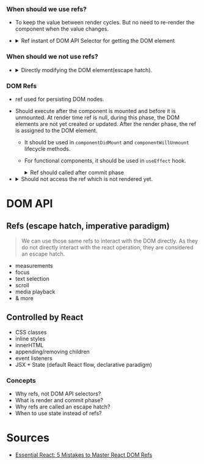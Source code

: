 
### When should we use refs?
* To keep the value between render cycles. But no need to re-render the component when the value changes.
* <details>
    <summary>Ref instant of DOM API Selector for getting the DOM element</summary>

    ```jsx
        function RefsMistake(props) {
            const inputElement = document.querySelector("form :first-child");
            inputElement.focus();
    
            return (
                <form>
                    <input type="text" name="username" />
                    <button type="submit">Submit</button>
                </form>
            );
        }
        export default RefsMistake;
    ```
  We should not use `querySelector` to get the DOM element. Instead, we should use refs. Because
    * `querySelector` is not aware of React's render and commit phase. Refs are aware of React's render and commit phase. So, we can use refs to get the DOM element.
    * **Vulnerable to DOM changes.** We have write specific selector to get the element. If the element is moved, the selector will break. Like this

        ```jsx
            function RefsMistake(props) {
                const inputElement = document.querySelector("form :first-child");
                inputElement.focus();
    
                return (
                    <form>
                        <input type="text" name="firstname" />
                        <input type="text" name="lastname" />
                        <input type="text" name="username" />
                        <button type="submit">Submit</button>
                    </form>
                );
            }
            export default RefsMistake;
        ```
      We have to change the selector to `form :nth-child(3)` to get the username input element.
    * **No isolation between components**. As it operates on windows object, other components this form may also get affected.
  </details>

### When should we not use refs?
* <details>
    <summary>Directly modifying the DOM element(escape hatch).</summary>
  
    As on click of the Hide form button, the form is removed from the DOM. But the React component is not aware of this.
    So after the click user click on the Show/hide form button, it will throw an error `Cannot read property 'focus' of null`.
    As the input element is removed from the DOM but the ref is still pointing to the input element. This is a memory leak.
    This why we should not directly modify the DOM element. We should use React's state to show/hide the form. And ref 
    is called an **escape hatch**. We should use it when we have no other option.
    ```jsx
      import { useState, useRef, useEffect } from "react";

      function RefsMistake(props) {
        const [isVisible, setIsVisible] = useState(false);
        const formRef = useRef();
        const inputRef = useRef();

        useEffect(() => {
          if (isVisible) {
            inputRef.current?.focus();
          }
        }, [isVisible]);

        const buttonHandler = () => {
          setIsVisible((current) => !current);
        };

        const buttonRefHandler = () => {
          formRef.current.remove();
        };

        return (
          <div>
            <button onClick={buttonHandler}>Show/hide form</button>
            <button onClick={buttonRefHandler}>Hide form (DOM API)</button>
            {isVisible && (
                <form ref={formRef}>
                    <input ref={inputRef} type="text" name="username" />
                    <button type="submit">Submit</button>
                </form>
            )}
          </div>
        );
      }

      export default RefsMistake;
    ```
    Recommended Approach is to use React's state to show/hide the form. This ensures that React keeps track of all DOM changes, preventing memory leaks and maintaining consistency.

    ```jsx
      import { useState, useRef, useEffect } from "react";

      function RefsMistake(props) {
        const [isVisible, setIsVisible] = useState(false);
        const inputRef = useRef();

        useEffect(() => {
          if (isVisible) {
            inputRef.current?.focus();
          }
        }, [isVisible]);

        const toggleVisibility = () => {
          setIsVisible((current) => !current);
        };

        return (
          <div>
            <button onClick={toggleVisibility}>
                {isVisible ? "Hide form" : "Show form"}
            </button>
            {isVisible && (
                <form>
                    <input ref={inputRef} type="text" name="username" />
                    <button type="submit">Submit</button>
                </form>
            )}
          </div>
        );
      }
    export default RefsMistake;
   ```
</details>


### DOM Refs
* ref used for persisting DOM nodes.
* Should execute after the component is mounted and before it is unmounted. At render time ref is null, during this phase, 
  the DOM elements are not yet created or updated. After the render phase, the ref is assigned to the DOM element. 
  * It should be used in `componentDidMount` and `componentWillUnmount` lifecycle methods.
  * For functional components, it should be used in `useEffect` hook.
  
    <details>
    <summary>Ref should called after commit phase</summary>

    This will throw an error `Cannot read property 'focus' of null`. Because the ref is called before the component is mounted.
    
    ```jsx
        import { useRef } from "react";

        function RefsMistake(props) {
          const inputRef = useRef();
          inputRef.current.focus();

          return (
            <form>
              <input ref={inputRef} type="text" name="username" />
              <button type="submit">Submit</button>
            </form>
          );
        }
        export default RefsMistake;
    ```
    We can solve this using useEffect as it is called after the component is mounted means after the commit phase.
    ```jsx
        import { useEffect, useRef } from "react";

        function RefsMistake(props) {
          const inputRef = useRef();
          useEffect(() => {
            inputRef.current.focus();
          }, []);

          return (
            <form>
              <input ref={inputRef} type="text" name="username" />
              <button type="submit">Submit</button>
            </form>
          );
        }
        export default RefsMistake;
    ```
    </details>
* <details>
    <summary>Should not access the ref which is not rendered yet.</summary>

     This will throw an error `Cannot read property 'focus' of null`. Because the ref is called before the component is rendered.

    ```jsx
      import { useState, useRef, useEffect } from "react";

      function RefsMistake(props) {
        const [isVisible, setIsVisible] = useState(false);
        const inputRef = useRef();

        useEffect(() => {
          if (isVisible) {
            inputRef.current.focus(); // ❌ ERROR
          }
        }, [isVisible]);

        const buttonHandler = () => {
          setIsVisible((current) => !current);
        };

        return (
          <div>
            <button onClick={buttonHandler}>Show/hide form</button>
            {isVisible && (
                <form>
                    <p>V1</p>
                    <input ref={inputRef} type="text" name="username" />
                    <button type="submit">Submit</button>
                </form>
            )}
          </div>
        );
    }

    export default RefsMistake41;
    ```
    This will not throw error but the input element will not be on focus because the ref is not rendered yet. 
    And `inputRef.current` is null during the render phase.
    ```jsx
      useEffect(() => {
        inputRef.current.focus(); // ❌ No error but not focused
      }, []);
    ```
    This will make input element focus at every rerender. Because the ref is rendered at every render cycle.
    ```jsx
    useEffect(() => {
       inputRef.current.focus(); // ❌ Will focus in every rerender
   });
   ```
    We can solve this by checking the ref is rendered or not and also putting `isVisible` in the dependency array.
    ```jsx
    import { useState, useRef, useEffect } from "react";

    function RefsMistake(props) {
        const [isVisible, setIsVisible] = useState(false);
        const inputRef = useRef();

        useEffect(() => {
        if (isVisible && inputRef.current) {
            inputRef.current.focus();
        }
        }, [isVisible]);

        const buttonHandler = () => {
        setIsVisible((current) => !current);
        };

        return (
        <div>
            <button onClick={buttonHandler}>Show/hide form</button>
            {isVisible && (
                <form>
                    <p>V1</p>
                    <input ref={inputRef} type="text" name="username" />
                    <button type="submit">Submit</button>
                </form>
            )}
        </div>
        );
    } 
    export default RefsMistake;
    ```
    Also, we can create a separate component for form. Now useEffect at the `Form` component will be called after the form is rendered.
    Means after commit phase.
    ```jsx
      import { useState, useRef, useEffect } from "react";

      function Form(props) {
        const inputRef = useRef();

        useEffect(() => {
          inputRef.current?.focus();
        }, []);

        return (
        <form>
            <p>V2</p>
            <input ref={inputRef} type="text" name="username" />
            <button type="submit">Submit</button>
        </form>
      );
    }

    function RefsMistake(props) {
      const [isVisible, setIsVisible] = useState(false);

      const buttonHandler = () => {
        setIsVisible((current) => !current);
      };

      return (
        <div>
            <button onClick={buttonHandler}>Show/hide form</button>
            {isVisible && <Form />}
        </div>
      );
    }

    export default RefsMistake;
    ```
  </details>

# DOM API

## Refs (escape hatch, imperative paradigm)
> We can use those same refs to interact with the DOM directly. As they do not directly interact with 
> the react operation, they are considered an escape hatch.
* measurements
* focus
* text selection
* scroll
* media playback
* & more

## Controlled by React
* CSS classes
* inline styles
* innerHTML
* appending/removing children
* event listeners
* JSX + State (default React flow, declarative paradigm)


### Concepts
* Why refs, not DOM API selectors?
* What is render and commit phase?
* Why refs are called an escape hatch?
* When to use state instead of refs?

# Sources
* [Essential React: 5 Mistakes to Master React DOM Refs](https://www.youtube.com/watch?v=XL7h3sjnLaY)
